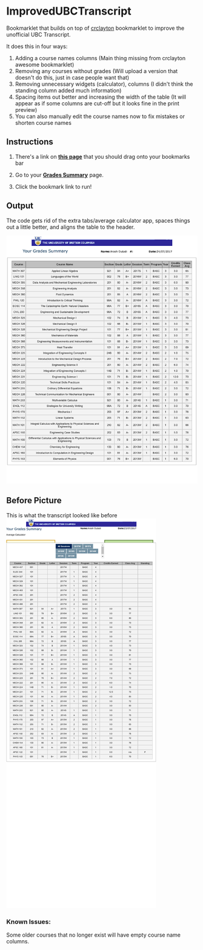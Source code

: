 # ImprovedUBCTranscript
Bookmarklet that builds on top of [crclayton](https://github.com/crclayton) bookmarklet to improve the unofficial UBC Transcript.

It does this in four ways:
1. Adding a course names columns (Main thing missing from crclayton awesome bookmarklet)
2. Removing any courses without grades (Will upload a version that doesn't do this, just in case people want that)
3. Removing unnecessary widgets (calculator), columns (I didn't think the standing column added much information)
4. Spacing items out better and increasing the width of the table (It will appear as if some columns are cut-off but it looks fine in the print preview)
5. You can also manually edit the course names now to fix mistakes or shorten course names

## Instructions

1. There's a link on [**this page**](http://arashout.site/posts/improved-ubc-transcript) that you should drag onto your bookmarks bar

2. Go to your [**Grades Summary**](https://ssc.adm.ubc.ca/sscportal/servlets/SRVSSCFramework?function=SessGradeRpt) page.

3. Click the bookmark link to run!

## Output

The code gets rid of the extra tabs/average calculator app, spaces things out a little better, and aligns the table to the header. 

![After Transcript Example](./After.png "After Transcript Example")

## Before Picture

This is what the transcript looked like before
![Before Transcript Example](./Before.png "Before Transcript Example")

### Known Issues:
Some older courses that no longer exist will have empty course name columns. 
